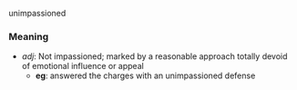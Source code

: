unimpassioned
### Meaning
+ _adj_: Not impassioned; marked by a reasonable approach totally devoid of emotional influence or appeal
    + __eg__: answered the charges with an unimpassioned defense
